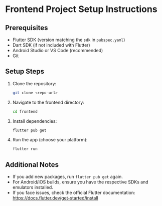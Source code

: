 # Frontend Project Setup Instructions

## Prerequisites
- Flutter SDK (version matching the `sdk` in `pubspec.yaml`)
- Dart SDK (if not included with Flutter)
- Android Studio or VS Code (recommended)
- Git

## Setup Steps
1. Clone the repository:
   ```sh
   git clone <repo-url>
   ```
2. Navigate to the frontend directory:
   ```sh
   cd frontend
   ```
3. Install dependencies:
   ```sh
   flutter pub get
   ```
4. Run the app (choose your platform):
   ```sh
   flutter run
   ```

## Additional Notes
- If you add new packages, run `flutter pub get` again.
- For Android/iOS builds, ensure you have the respective SDKs and emulators installed.
- If you face issues, check the official Flutter documentation: https://docs.flutter.dev/get-started/install

